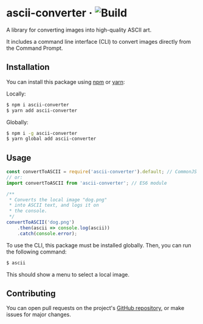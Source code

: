 # ascii-converter &middot; ![Build][build]

A library for converting images into high-quality ASCII art.

It includes a command line interface (CLI) to convert images directly from the Command Prompt.

## Installation

You can install this package using [npm][npm] or [yarn][yarn]:

Locally:

```bash
$ npm i ascii-converter
$ yarn add ascii-converter
```

Globally:

```bash
$ npm i -g ascii-converter
$ yarn global add ascii-converter
```

## Usage

```javascript
const convertToASCII = require('ascii-converter').default; // CommonJS module
// or:
import convertToASCII from 'ascii-converter'; // ES6 module

/**
 * Converts the local image "dog.png"
 * into ASCII text, and logs it on
 * the console.
 */
convertToASCII('dog.png')
	.then(ascii => console.log(ascii))
	.catch(console.error);
```

To use the CLI, this package must be installed globally. Then, you can run the following command:

```bash
$ ascii
```

This should show a menu to select a local image.

## Contributing

You can open pull requests on the project's [GitHub repository][repo], or make issues for major changes.

[build]: https://github.com/ElCholoGamer/ascii-converter/workflows/Build/badge.svg
[npm]: https://www.npmjs.com
[yarn]: https://yarnpkg.com
[repo]: https://github.com/ElCholoGamer/ascii-converter

